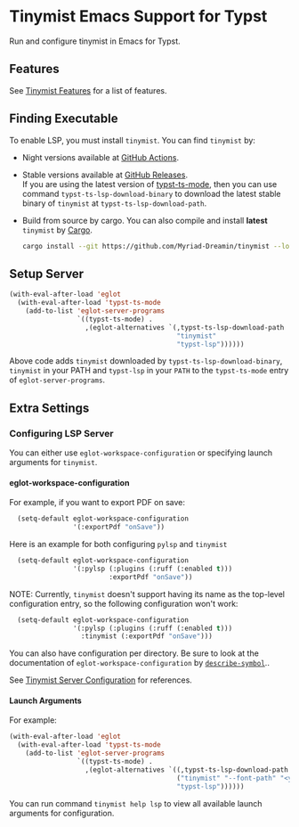 <!-- This file is generated by scripts/link-docs.mjs from docs/tinymist/frontend/emacs.typ. Do not edit manually. -->
# Tinymist Emacs Support for Typst

Run and configure tinymist in Emacs for Typst.

## Features

See [Tinymist Features](https://github.com/Myriad-Dreamin/tinymist#features) for a list of features.


## Finding Executable

To enable LSP, you must install `tinymist`. You can find `tinymist` by:

- Night versions available at [GitHub Actions](https://github.com/Myriad-Dreamin/tinymist/actions).

- Stable versions available at [GitHub Releases](https://github.com/Myriad-Dreamin/tinymist/releases). \
  If you are using the latest version of
  [typst-ts-mode](https://codeberg.org/meow_king/typst-ts-mode), then
  you can use command `typst-ts-lsp-download-binary` to download the latest
  stable binary of `tinymist` at `typst-ts-lsp-download-path`.

- Build from source by cargo.
  You can also compile and install **latest** `tinymist` by [Cargo](https://www.rust-lang.org/tools/install).

  ```bash
  cargo install --git https://github.com/Myriad-Dreamin/tinymist --locked tinymist
  ```


## Setup Server


```el
(with-eval-after-load 'eglot
  (with-eval-after-load 'typst-ts-mode
    (add-to-list 'eglot-server-programs
                 `((typst-ts-mode) .
                   ,(eglot-alternatives `(,typst-ts-lsp-download-path
                                          "tinymist"
                                          "typst-lsp"))))))
```

Above code adds `tinymist` downloaded by `typst-ts-lsp-download-binary`, `tinymist` in
your PATH and `typst-lsp` in your `PATH` to the `typst-ts-mode` entry of `eglot-server-programs`.


## Extra Settings

### Configuring LSP Server


You can either use `eglot-workspace-configuration` or specifying launch
arguments for `tinymist`.

#### eglot-workspace-configuration


For example, if you want to export PDF on save:

```el
  (setq-default eglot-workspace-configuration
                '(:exportPdf "onSave"))
```

Here is an example for both configuring `pylsp` and `tinymist`

```el
  (setq-default eglot-workspace-configuration
                '(:pylsp (:plugins (:ruff (:enabled t)))
                         :exportPdf "onSave"))
```

NOTE: Currently, `tinymist` doesn't support having its name as the top-level
configuration entry, so the following configuration won't work:

```el
  (setq-default eglot-workspace-configuration
                '(:pylsp (:plugins (:ruff (:enabled t)))
                  :tinymist (:exportPdf "onSave")))
```

You can also have configuration per directory. Be sure to look at the
documentation of `eglot-workspace-configuration` by [`describe-symbol`](https://www.gnu.org/software/emacs/manual/html_node/emacs/Name-Help.html)..

See [Tinymist Server Configuration](https://github.com/Myriad-Dreamin/tinymist/tree/main/editors/neovim/Configuration.md)
for references.


#### Launch Arguments

For example:

```el
(with-eval-after-load 'eglot
  (with-eval-after-load 'typst-ts-mode
    (add-to-list 'eglot-server-programs
                 `((typst-ts-mode) .
                   ,(eglot-alternatives `((,typst-ts-lsp-download-path "--font-path" "<your-font-path>")
                                          ("tinymist" "--font-path" "<your-font-path>")
                                          "typst-lsp"))))))
```

You can run command `tinymist help lsp` to view all available launch arguments for
configuration.
